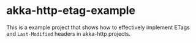 # akka-http-etag-example

This is a example project that shows how to effectively implement ETags and `Last-Modified` headers in akka-http projects.